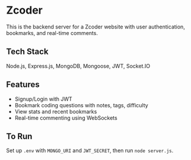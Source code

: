 # Zcoder

This is the backend server for a Zcoder website with user authentication, bookmarks, and real-time comments.

## Tech Stack
Node.js, Express.js, MongoDB, Mongoose, JWT, Socket.IO

##  Features
- Signup/Login with JWT
- Bookmark coding questions with notes, tags, difficulty
- View stats and recent bookmarks
- Real-time commenting using WebSockets

## To Run
Set up `.env` with `MONGO_URI` and `JWT_SECRET`, then run `node server.js`.
